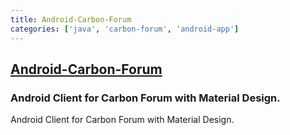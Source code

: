 ```yaml
---
title: Android-Carbon-Forum
categories: ['java', 'carbon-forum', 'android-app']
---
```

## [Android-Carbon-Forum](https://github.com/lincanbin/Android-Carbon-Forum)

### Android Client for Carbon Forum with Material Design.


Android Client for Carbon Forum with Material Design.


